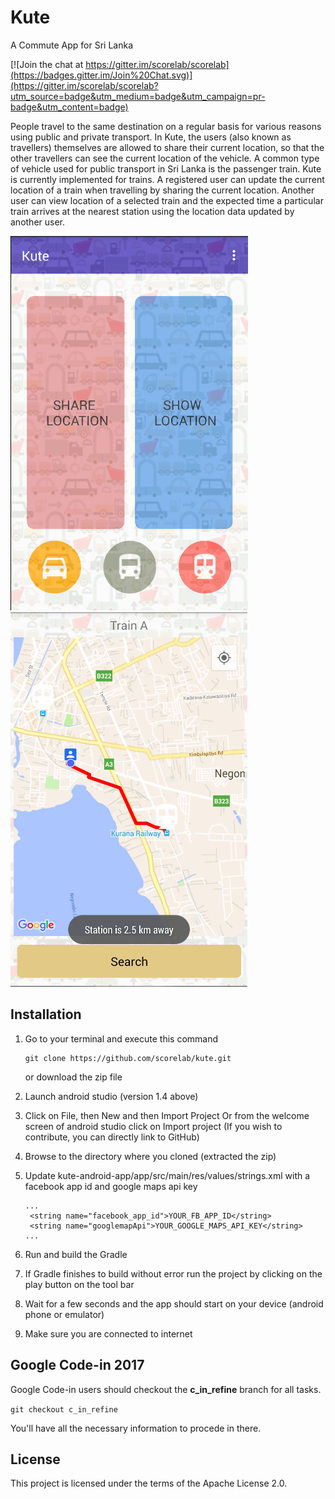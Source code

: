 # Kute
A Commute App for Sri Lanka

[![Join the chat at https://gitter.im/scorelab/scorelab](https://badges.gitter.im/Join%20Chat.svg)](https://gitter.im/scorelab/scorelab?utm_source=badge&utm_medium=badge&utm_campaign=pr-badge&utm_content=badge)

People travel to the same destination on a regular basis for various reasons using public and private transport. In Kute, the users (also known as travellers) themselves are allowed to share their current location, so that the other travellers can see the current location of the vehicle. A common type of vehicle used for public transport in Sri Lanka is the passenger train. Kute is currently implemented for trains. A registered user can update the current location of a train when travelling by sharing the current location. Another user can view location of a selected train and the expected time a particular train arrives at the nearest station using the location data updated by another user. 

![alt tag](https://github.com/Dilu9218/kute/blob/master/shareShow.png)
![alt tag](https://github.com/Dilu9218/kute/blob/master/search.png)



## Installation

1. Go to your terminal and execute this command

   ```
   git clone https://github.com/scorelab/kute.git
   ```
   or download the zip file

2. Launch android studio (version 1.4 above)

3. Click on File, then New and then Import Project Or from the welcome screen of android studio click on Import project (If you wish to contribute, you can directly link to GitHub)

4. Browse to the directory where you cloned (extracted the zip) 

5. Update kute-android-app/app/src/main/res/values/strings.xml with a facebook app id and google maps api key
   ```
   ...
    <string name="facebook_app_id">YOUR_FB_APP_ID</string>
    <string name="googlemapApi">YOUR_GOOGLE_MAPS_API_KEY</string>
   ...
   ```
   
6. Run and build the Gradle

7. If Gradle finishes to build without error run the project by clicking on the play button on the tool bar

8. Wait for a few seconds and the app should start on your device (android phone or emulator)

9. Make sure you are connected to internet

## Google Code-in 2017

Google Code-in users should checkout the **c_in_refine** branch for all tasks.

   ```git checkout c_in_refine```
   
You'll have all the necessary information to procede in there.


## License

This project is licensed under the terms of the Apache License 2.0.
 
